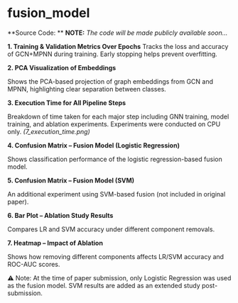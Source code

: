 # fusion_model

**Source Code: **
**NOTE:** _The code will be made publicly available soon..._


**1. Training & Validation Metrics Over Epochs**
Tracks the loss and accuracy of GCN+MPNN during training. Early stopping helps prevent overfitting.

**2. PCA Visualization of Embeddings**

Shows the PCA-based projection of graph embeddings from GCN and MPNN, highlighting clear separation between classes.

**3. Execution Time for All Pipeline Steps**

Breakdown of time taken for each major step including GNN training, model training, and ablation experiments. Experiments were conducted on CPU only. _(7_execution_time.png)_

**4. Confusion Matrix – Fusion Model (Logistic Regression)**

Shows classification performance of the logistic regression-based fusion model.

**5. Confusion Matrix – Fusion Model (SVM)**

An additional experiment using SVM-based fusion (not included in original paper).

**6. Bar Plot – Ablation Study Results**

Compares LR and SVM accuracy under different component removals.

**7. Heatmap – Impact of Ablation**

Shows how removing different components affects LR/SVM accuracy and ROC-AUC scores.

⚠️ Note: At the time of paper submission, only Logistic Regression was used as the fusion model. SVM results are added as an extended study post-submission.

